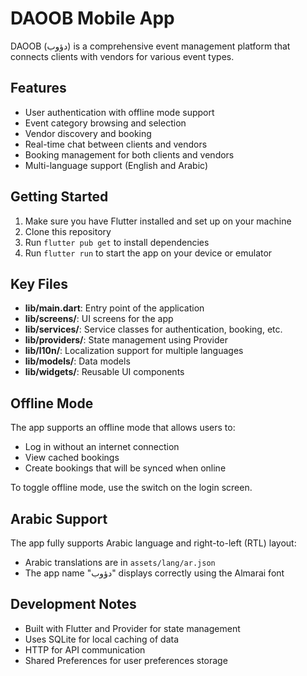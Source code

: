 # DAOOB Mobile App

DAOOB (دؤوب) is a comprehensive event management platform that connects clients with vendors for various event types.

## Features

- User authentication with offline mode support
- Event category browsing and selection
- Vendor discovery and booking
- Real-time chat between clients and vendors
- Booking management for both clients and vendors
- Multi-language support (English and Arabic)

## Getting Started

1. Make sure you have Flutter installed and set up on your machine
2. Clone this repository
3. Run `flutter pub get` to install dependencies
4. Run `flutter run` to start the app on your device or emulator

## Key Files

- **lib/main.dart**: Entry point of the application
- **lib/screens/**: UI screens for the app
- **lib/services/**: Service classes for authentication, booking, etc.
- **lib/providers/**: State management using Provider
- **lib/l10n/**: Localization support for multiple languages
- **lib/models/**: Data models
- **lib/widgets/**: Reusable UI components

## Offline Mode

The app supports an offline mode that allows users to:
- Log in without an internet connection
- View cached bookings
- Create bookings that will be synced when online

To toggle offline mode, use the switch on the login screen.

## Arabic Support

The app fully supports Arabic language and right-to-left (RTL) layout:
- Arabic translations are in `assets/lang/ar.json`
- The app name "دؤوب" displays correctly using the Almarai font

## Development Notes

- Built with Flutter and Provider for state management
- Uses SQLite for local caching of data
- HTTP for API communication
- Shared Preferences for user preferences storage
